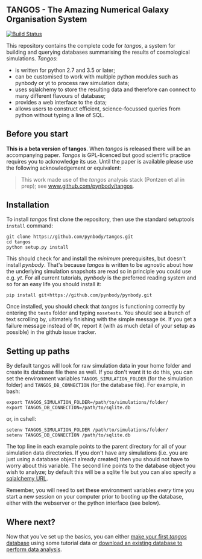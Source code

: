 TANGOS - The Amazing Numerical Galaxy Organisation System
---------------------------------------------------------

[![Build Status](https://travis-ci.org/pynbody/tangos.svg?branch=master)](https://travis-ci.org/pynbody/tangos)

This repository contains the complete code for _tangos_, a system for building and querying databases summarising the
results of cosmological simulations. _Tangos_:

 - is written for python 2.7 and 3.5 or later;
 - can be customised to work with multiple python modules such as pynbody or yt to process raw simulation data;
 - uses sqlalchemy to store the resulting data and therefore can connect to many different flavours of database;
 - provides a web interface to the data;
 - allows users to construct efficient, science-focussed queries from python without typing a line of SQL.
 
 
Before you start
----------------
**This is a beta version of tangos**. When _tangos_ is released there will be an accompanying paper. 
_Tangos_ is GPL-licenced but good scientific practice requires you to acknowledge its use. Until the paper is
available please use the following acknowledgement or equivalent:

> This work made use of the _tangos_ analysis stack (Pontzen et al in prep); see www.github.com/pynbody/tangos.


Installation
------------

To install _tangos_ first clone the repository, then use the standard setuptools `install` command:

```
git clone https://github.com/pynbody/tangos.git
cd tangos
python setup.py install
```

This should check for and install the _minimum_ prerequisites, but doesn't install _pynbody_. That's because _tangos_ is
written to be agnostic about how the underlying simulation snapshots are read so in principle you could use e.g. _yt_.
For all current tutorials, _pynbody_ is the preferred reading system and so for an easy life you should install it:

```
pip install git+https://github.com/pynbody/pynbody.git
```

Once installed, you should check that _tangos_ is functioning correctly by entering the `tests` folder and 
typing `nosetests`. You should see a bunch of text scrolling by, ultimately finishing with the simple message `OK`. 
If you get a failure message instead of `OK`, report it (with as much detail of your setup as possible) in the 
github issue tracker.

Setting up paths
----------------

By default tangos will look for raw simulation data in your home folder and create its database file there as well. 
If you don't want it to do this, you can set the environment variables `TANGOS_SIMULATION_FOLDER` (for the simulation folder) 
and `TANGOS_DB_CONNECTION` (for the database file). For example, in bash:

```
export TANGOS_SIMULATION_FOLDER=/path/to/simulations/folder/
export TANGOS_DB_CONNECTION=/path/to/sqlite.db
```
or, in cshell:
```
setenv TANGOS_SIMULATION_FOLDER /path/to/simulations/folder/
setenv TANGOS_DB_CONNECTION /path/to/sqlite.db
```
The top line in each example points to the parent directory for all of your simulation data directories. 
If you don't have any simulations (i.e. you are just using a database object already created) then you 
should not have to worry about this variable. The second line points to the database object you wish to analyze;
by default this will be a sqlite file but you can also specify a 
[sqlalchemy URL](http://docs.sqlalchemy.org/en/latest/core/engines.html#database-urls).

Remember, you will need to set these environment variables *every* time you start a new session on your computer prior 
to booting up the database, either with the webserver or the python interface (see below).

Where next?
-----------

Now that you've set up the basics, you can either [make your first _tangos_ database](tutorials/first_steps.md) 
using some tutorial data or [download an existing database to perform data analysis](tutorials/data_exploration.md).